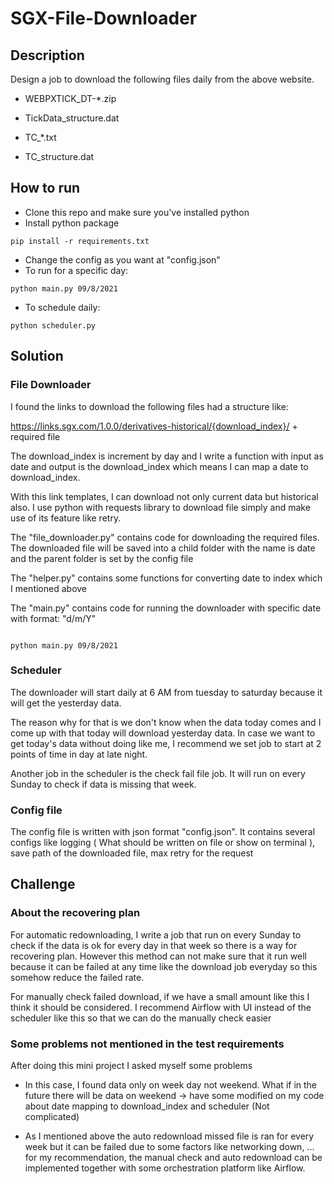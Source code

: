 # SGX-File-Downloader

## Description


Design a job to download the following files daily from the above website.

* WEBPXTICK_DT-*.zip

* TickData_structure.dat

*  TC_*.txt

* TC_structure.dat

## How to run
* Clone this repo and make sure you've installed python
* Install python package 

```
pip install -r requirements.txt
```

* Change the config as you want at "config.json"
* To run for a specific day:

```python3
python main.py 09/8/2021
```

* To schedule daily:
```python3
python scheduler.py
```
## Solution

### File Downloader

I found the links to download the following files had a structure like:

https://links.sgx.com/1.0.0/derivatives-historical/{download_index}/ + required file


The download_index is increment by day and I write a function with input as date and output is the download_index which means I can map a date to download_index.
  
With this link templates, I can download not only current data but historical also. I use python with requests library to download file simply and make use of its feature like retry.

The "file_downloader.py" contains code for downloading the required files. The downloaded file will be saved into a child folder with the name is date and the parent folder is set by the config file
  

The "helper.py" contains some functions for converting date to index which I mentioned above


The "main.py" contains code for running the downloader with specific date with format: "d/m/Y"

```python3

python main.py 09/8/2021

```

### Scheduler

The downloader will start daily at 6 AM from tuesday to saturday because it will get the yesterday data.

The reason why for that is we don't know when the data today comes and I come up with that today will download yesterday data. In case we want to get today's data without doing like me, I recommend we set job to start at 2 points of time in day at late night.

Another job in the scheduler is the check fail file job. It will run on every Sunday to check if data is missing that week.

### Config file

The config file is written with json format "config.json". It contains several configs like logging ( What should be written on file or show on terminal ), save path of the downloaded file, max retry for the request

## Challenge

### About the recovering plan
For automatic redownloading, I write a job that run on every Sunday to check if the data is ok for every day in that week so there is a way for recovering plan. However this method can not make sure that it run well because it can be failed at any time like the download job everyday so this somehow reduce the failed rate.

For manually check failed download, if we have a small amount like this I think it should be considered. I recommend Airflow with UI instead of the scheduler like this so that we can do the manually check easier

### Some problems not mentioned in the test requirements

After doing this mini project I asked myself some problems

* In this case, I found data only on week day not weekend. What if in the future there will be data on weekend -> have some modified on my code about date mapping to download_index and scheduler (Not complicated)

* As I mentioned above the auto redownload missed file is ran for every week but it can be failed due to some factors like networking down, ... for my recommendation, the manual check and auto redownload can be implemented together with some orchestration platform like Airflow.

